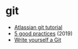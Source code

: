 # git

* [Atlassian git tutorial](https://www.atlassian.com/git/tutorials)
* [5 good practices](https://deepsource.io/blog/git-best-practices/) \(2019\)
* [Write yourself a Git](https://wyag.thb.lt/)
